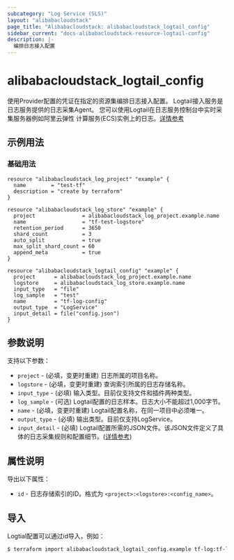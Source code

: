 ```yaml
---
subcategory: "Log Service (SLS)"
layout: "alibabacloudstack"
page_title: "Alibabacloudstack: alibabacloudstack_logtail_config"
sidebar_current: "docs-alibabacloudstack-resource-logtail-config"
description: |-
  编排日志接入配置
---
```


# alibabacloudstack_logtail_config

使用Provider配置的凭证在指定的资源集编排日志接入配置。
Logtail接入服务是日志服务提供的日志采集Agent。
您可以使用Logtail在日志服务控制台中实时采集服务器例如阿里云弹性
计算服务(ECS)实例上的日志。[详情参考](https://www.alibabacloud.com/help/doc-detail/29058.htm
)

## 示例用法

### 基础用法

```
resource "alibabacloudstack_log_project" "example" {
  name        = "test-tf"
  description = "create by terraform"
}

resource "alibabacloudstack_log_store" "example" {
  project               = alibabacloudstack_log_project.example.name
  name                  = "tf-test-logstore"
  retention_period      = 3650
  shard_count           = 3
  auto_split            = true
  max_split_shard_count = 60
  append_meta           = true
}

resource "alibabacloudstack_logtail_config" "example" {
  project      = alibabacloudstack_log_project.example.name
  logstore     = alibabacloudstack_log_store.example.name
  input_type   = "file"
  log_sample   = "test"
  name         = "tf-log-config"
  output_type  = "LogService"
  input_detail = file("config.json")
}
```


## 参数说明

支持以下参数：

* `project` - (必填，变更时重建) 日志所属的项目名称。
* `logstore` - (必填，变更时重建) 查询索引所属的日志存储名称。
* `input_type` - (必填) 输入类型。目前仅支持文件和插件两种类型。
* `log_sample` - (可选) Logtail配置的日志样本。日志大小不能超过1,000字节。
* `name` - (必填，变更时重建) Logtail配置名称，在同一项目中必须唯一。
* `output_type` - (必填) 输出类型。目前仅支持LogService。
* `input_detail` - (必填) Logtail配置所需的JSON文件。该JSON文件定义了具体的日志采集规则和配置细节。([详情参考](https://www.alibabacloud.com/help/doc-detail/29058.htm))


## 属性说明

导出以下属性：

* `id` - 日志存储索引的ID。格式为 `<project>:<logstore>:<config_name>`。

## 导入

Logtial配置可以通过id导入，例如：

```bash
$ terraform import alibabacloudstack_logtail_config.example tf-log:tf-log-store:tf-log-config
```